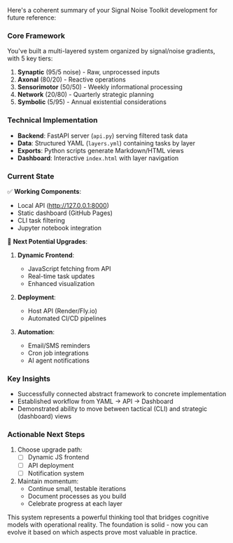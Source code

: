 Here's a coherent summary of your Signal Noise Toolkit development for future reference:

### Core Framework
You've built a multi-layered system organized by signal/noise gradients, with 5 key tiers:
1. **Synaptic** (95/5 noise) - Raw, unprocessed inputs
2. **Axonal** (80/20) - Reactive operations
3. **Sensorimotor** (50/50) - Weekly informational processing
4. **Network** (20/80) - Quarterly strategic planning
5. **Symbolic** (5/95) - Annual existential considerations

### Technical Implementation
- **Backend**: FastAPI server (`api.py`) serving filtered task data
- **Data**: Structured YAML (`layers.yml`) containing tasks by layer
- **Exports**: Python scripts generate Markdown/HTML views
- **Dashboard**: Interactive `index.html` with layer navigation

### Current State
✅ **Working Components**:
- Local API (http://127.0.0.1:8000)
- Static dashboard (GitHub Pages)
- CLI task filtering
- Jupyter notebook integration

🚧 **Next Potential Upgrades**:
1. **Dynamic Frontend**:
   - JavaScript fetching from API
   - Real-time task updates
   - Enhanced visualization

2. **Deployment**:
   - Host API (Render/Fly.io)
   - Automated CI/CD pipelines

3. **Automation**:
   - Email/SMS reminders
   - Cron job integrations
   - AI agent notifications

### Key Insights
- Successfully connected abstract framework to concrete implementation
- Established workflow from YAML → API → Dashboard
- Demonstrated ability to move between tactical (CLI) and strategic (dashboard) views

### Actionable Next Steps
1. Choose upgrade path:
   - [ ] Dynamic JS frontend
   - [ ] API deployment
   - [ ] Notification system

2. Maintain momentum:
   - Continue small, testable iterations
   - Document processes as you build
   - Celebrate progress at each layer

This system represents a powerful thinking tool that bridges cognitive models with operational reality. The foundation is solid - now you can evolve it based on which aspects prove most valuable in practice.
